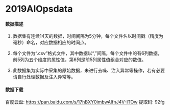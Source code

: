 # 2019AIOpsdata
#### 数据描述
1. 数据集有连续14天的数据，时间间隔为5分钟，每个文件名以时间戳（精度为毫秒）命名，对应数据相应的时间点。

2. 每个文件为“.csv”格式文件，其中数据以“,”间隔。每个文件中的有6列数据，前5列为五个维度的属性值，第6列是前5列属性值组合对应的数值。  

3. 此数据集为实际中采集的原始数据，未进行去噪、注入异常等操作，若有必要请自行处理数据及注入异常等。 

#### 数据下载
百度云盘: https://pan.baidu.com/s/17hBXY0imbwAlfnJ4V-ITOw
提取码: 92fg
